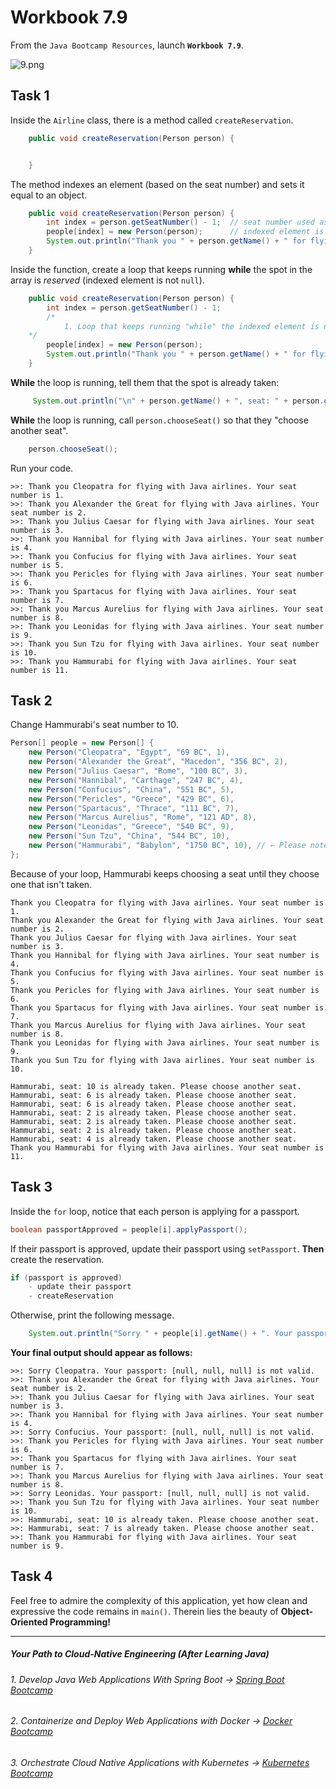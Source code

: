 # Workbook 7.9

From the `Java Bootcamp Resources`, launch **`Workbook 7.9`**.

![9.png](https://img-c.udemycdn.com/redactor/raw/article_lecture/2025-01-03_23-03-32-62f5608fb44fc2cc375d63146187c4a8.png)

## Task 1

Inside the `Airline` class, there is a method called `createReservation`. 

```java
    public void createReservation(Person person) {


    }
```
The method indexes an element (based on the seat number) and sets it equal to an object.

```java
    public void createReservation(Person person) {
        int index = person.getSeatNumber() - 1;  // seat number used as index.
        people[index] = new Person(person);      // indexed element is set equal to the object.
        System.out.println("Thank you " + person.getName() + " for flying with Java airlines. Your seat number is " + person.getSeatNumber() + ".\n");
    }
```
Inside the function, create a loop that keeps running **while** the spot in the array is *reserved* (indexed element is not `null`).

```java
    public void createReservation(Person person) {
        int index = person.getSeatNumber() - 1; 
        /*
            1. Loop that keeps running "while" the indexed element is not `null`.
	*/
        people[index] = new Person(person); 
        System.out.println("Thank you " + person.getName() + " for flying with Java airlines. Your seat number is " + person.getSeatNumber() + ".\n");
    }
```
**While** the loop is running, tell them that the spot is already taken:

```java
     System.out.println("\n" + person.getName() + ", seat: " + person.getSeatNumber() + " is already taken. Please choose another seat.\n");
```
**While** the loop is running, call `person.chooseSeat()` so that they "choose another seat".

```java
    person.chooseSeat(); 
```

Run your code.

```
>>: Thank you Cleopatra for flying with Java airlines. Your seat number is 1.
>>: Thank you Alexander the Great for flying with Java airlines. Your seat number is 2.
>>: Thank you Julius Caesar for flying with Java airlines. Your seat number is 3.
>>: Thank you Hannibal for flying with Java airlines. Your seat number is 4.
>>: Thank you Confucius for flying with Java airlines. Your seat number is 5.
>>: Thank you Pericles for flying with Java airlines. Your seat number is 6.
>>: Thank you Spartacus for flying with Java airlines. Your seat number is 7.
>>: Thank you Marcus Aurelius for flying with Java airlines. Your seat number is 8.
>>: Thank you Leonidas for flying with Java airlines. Your seat number is 9.
>>: Thank you Sun Tzu for flying with Java airlines. Your seat number is 10.
>>: Thank you Hammurabi for flying with Java airlines. Your seat number is 11.
```

## Task 2

Change Hammurabi's seat number to 10.

```java
Person[] people = new Person[] {
    new Person("Cleopatra", "Egypt", "69 BC", 1),
    new Person("Alexander the Great", "Macedon", "356 BC", 2),
    new Person("Julius Caesar", "Rome", "100 BC", 3),
    new Person("Hannibal", "Carthage", "247 BC", 4),
    new Person("Confucius", "China", "551 BC", 5),
    new Person("Pericles", "Greece", "429 BC", 6),
    new Person("Spartacus", "Thrace", "111 BC", 7),
    new Person("Marcus Aurelius", "Rome", "121 AD", 8),
    new Person("Leonidas", "Greece", "540 BC", 9),
    new Person("Sun Tzu", "China", "544 BC", 10),
    new Person("Hammurabi", "Babylon", "1750 BC", 10), // ← Please note the duplicated seat number (10) here
};
```
Because of your loop, Hammurabi keeps choosing a seat until they choose one that isn't taken.
```
Thank you Cleopatra for flying with Java airlines. Your seat number is 1. 
Thank you Alexander the Great for flying with Java airlines. Your seat number is 2. 
Thank you Julius Caesar for flying with Java airlines. Your seat number is 3.
Thank you Hannibal for flying with Java airlines. Your seat number is 4. 
Thank you Confucius for flying with Java airlines. Your seat number is 5. 
Thank you Pericles for flying with Java airlines. Your seat number is 6. 
Thank you Spartacus for flying with Java airlines. Your seat number is 7. 
Thank you Marcus Aurelius for flying with Java airlines. Your seat number is 8. 
Thank you Leonidas for flying with Java airlines. Your seat number is 9. 
Thank you Sun Tzu for flying with Java airlines. Your seat number is 10. 

Hammurabi, seat: 10 is already taken. Please choose another seat.
Hammurabi, seat: 6 is already taken. Please choose another seat.
Hammurabi, seat: 6 is already taken. Please choose another seat.
Hammurabi, seat: 2 is already taken. Please choose another seat.
Hammurabi, seat: 2 is already taken. Please choose another seat.
Hammurabi, seat: 2 is already taken. Please choose another seat.
Hammurabi, seat: 4 is already taken. Please choose another seat.
Thank you Hammurabi for flying with Java airlines. Your seat number is 11.
```

## Task 3

Inside the `for` loop, notice that each person is applying for a passport.

```java
boolean passportApproved = people[i].applyPassport();
```

If their passport is approved, update their passport using `setPassport`. **Then** create the reservation.
```java
if (passport is approved)
    - update their passport
    - createReservation
```
Otherwise, print the following message.
```java
    System.out.println("Sorry " + people[i].getName() + ". Your passport: " + Arrays.toString(people[i].getPassport()) + " is not valid.\n");  
```

**Your final output should appear as follows:**


```
>>: Sorry Cleopatra. Your passport: [null, null, null] is not valid.
>>: Thank you Alexander the Great for flying with Java airlines. Your seat number is 2.
>>: Thank you Julius Caesar for flying with Java airlines. Your seat number is 3.
>>: Thank you Hannibal for flying with Java airlines. Your seat number is 4.
>>: Sorry Confucius. Your passport: [null, null, null] is not valid.
>>: Thank you Pericles for flying with Java airlines. Your seat number is 6.
>>: Thank you Spartacus for flying with Java airlines. Your seat number is 7.
>>: Thank you Marcus Aurelius for flying with Java airlines. Your seat number is 8.
>>: Sorry Leonidas. Your passport: [null, null, null] is not valid.
>>: Thank you Sun Tzu for flying with Java airlines. Your seat number is 10.
>>: Hammurabi, seat: 10 is already taken. Please choose another seat.
>>: Hammurabi, seat: 7 is already taken. Please choose another seat.
>>: Thank you Hammurabi for flying with Java airlines. Your seat number is 9.
```



## Task 4
 
Feel free to admire the complexity of this application, yet how clean and expressive the code remains in `main()`. Therein lies the beauty of **Object-Oriented Programming!**

----------
##### Your Path to Cloud-Native Engineering (After Learning Java)
###### 1. Develop Java Web Applications With Spring Boot → [Spring Boot Bootcamp](https://www.udemy.com/course/the-complete-spring-boot-development-bootcamp/?couponCode=SPRING_BOOTCAMP)
###### 2. Containerize and Deploy Web Applications with Docker → [Docker Bootcamp](https://www.udemy.com/course/docker-bootcamp-conquer-docker-with-real-world-projects/?couponCode=DOCKER_BOOTCAMP)
###### 3. Orchestrate Cloud Native Applications with Kubernetes → [Kubernetes Bootcamp](https://kubernetestraining.io/)